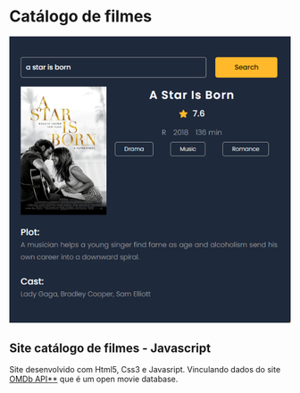 # Catálogo de filmes

<img src="./assets/design/front-end.PNG"></img>

## Site catálogo de filmes - Javascript

Site desenvolvido com Html5, Css3 e Javasript.
Vinculando dados do site <a href="https://www.omdbapi.com/">OMDb API**</a> que é um open movie database.